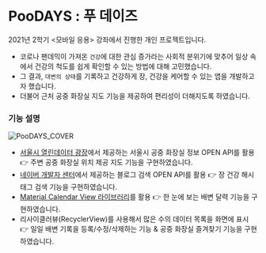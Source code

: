 # PooDAYS : 푸 데이즈
2021년 2학기 <모바일 응용> 강좌에서 진행한 개인 프로젝트입니다.
- 코로나 팬데믹이 가져온 ```건강```에 대한 관심 증가라는 사회적 분위기에 맞추어 일상 속에서 건강의 척도를 쉽게 확인할 수 있는 방법에 대해 고민했습니다.
- 그 결과, ```대변의 상태```를 기록하고 건강하게 장, 건강을 케어할 수 있는 앱을 개발하고자 했습니다.
- 더불어 근처 공중 화장실 지도 기능을 제공하여 편리성이 더해지도록 하였습니다.

### 기능 설명
![PooDAYS_COVER](https://user-images.githubusercontent.com/78305431/150355542-13598316-c966-4422-8434-8b171f824460.jpg)

- [서울시 열린데이터 광장](https://data.seoul.go.kr/)에서 제공하는 서울시 공중 화장실 정보 OPEN API를 활용 :point_right: 주변 공중 화장실 위치 제공 지도 기능을 구현하였습니다.
- [네이버 개발자 센터](https://developers.naver.com/main/)에서 제공하는 블로그 검색 OPEN API를 활용 :point_right: 장 건강 해시태그 검색 기능을 구현하였습니다.
- [Material Calendar View 라이브러리](https://github.com/prolificinteractive/material-calendarview)를 활용 :point_right: 한 눈에 보는 배변 달력 기능을 구현하였습니다.
- 리사이클러뷰(RecyclerView)를 사용해서 많은 수의 데이터 목록을 화면에 표시 :point_right: 일일 배변 기록을 등록/수정/삭제하는 기능 & 공중 화장실 즐겨찾기 기능을 구현하였습니다.

